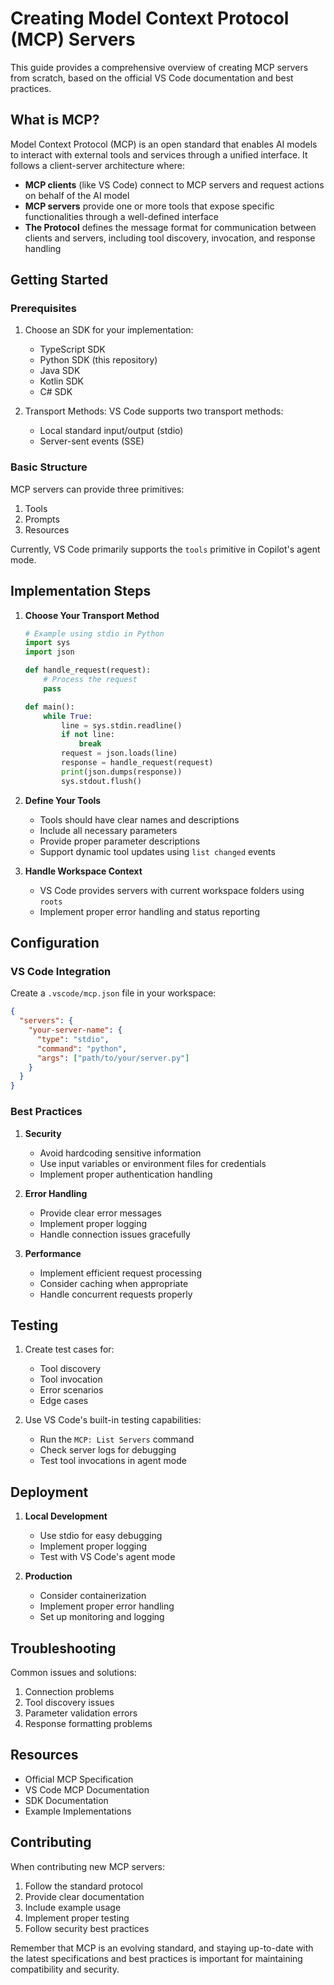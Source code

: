 # Creating Model Context Protocol (MCP) Servers

This guide provides a comprehensive overview of creating MCP servers from scratch, based on the official VS Code documentation and best practices.

## What is MCP?

Model Context Protocol (MCP) is an open standard that enables AI models to interact with external tools and services through a unified interface. It follows a client-server architecture where:

- **MCP clients** (like VS Code) connect to MCP servers and request actions on behalf of the AI model
- **MCP servers** provide one or more tools that expose specific functionalities through a well-defined interface
- **The Protocol** defines the message format for communication between clients and servers, including tool discovery, invocation, and response handling

## Getting Started

### Prerequisites

1. Choose an SDK for your implementation:
   - TypeScript SDK
   - Python SDK (this repository)
   - Java SDK
   - Kotlin SDK
   - C# SDK

2. Transport Methods:
   VS Code supports two transport methods:
   - Local standard input/output (stdio)
   - Server-sent events (SSE)

### Basic Structure

MCP servers can provide three primitives:
1. Tools
2. Prompts
3. Resources

Currently, VS Code primarily supports the `tools` primitive in Copilot's agent mode.

## Implementation Steps

1. **Choose Your Transport Method**
   ```python
   # Example using stdio in Python
   import sys
   import json

   def handle_request(request):
       # Process the request
       pass

   def main():
       while True:
           line = sys.stdin.readline()
           if not line:
               break
           request = json.loads(line)
           response = handle_request(request)
           print(json.dumps(response))
           sys.stdout.flush()
   ```

2. **Define Your Tools**
   - Tools should have clear names and descriptions
   - Include all necessary parameters
   - Provide proper parameter descriptions
   - Support dynamic tool updates using `list changed` events

3. **Handle Workspace Context**
   - VS Code provides servers with current workspace folders using `roots`
   - Implement proper error handling and status reporting

## Configuration

### VS Code Integration

Create a `.vscode/mcp.json` file in your workspace:

```json
{
  "servers": {
    "your-server-name": {
      "type": "stdio",
      "command": "python",
      "args": ["path/to/your/server.py"]
    }
  }
}
```

### Best Practices

1. **Security**
   - Avoid hardcoding sensitive information
   - Use input variables or environment files for credentials
   - Implement proper authentication handling

2. **Error Handling**
   - Provide clear error messages
   - Implement proper logging
   - Handle connection issues gracefully

3. **Performance**
   - Implement efficient request processing
   - Consider caching when appropriate
   - Handle concurrent requests properly

## Testing

1. Create test cases for:
   - Tool discovery
   - Tool invocation
   - Error scenarios
   - Edge cases

2. Use VS Code's built-in testing capabilities:
   - Run the `MCP: List Servers` command
   - Check server logs for debugging
   - Test tool invocations in agent mode

## Deployment

1. **Local Development**
   - Use stdio for easy debugging
   - Implement proper logging
   - Test with VS Code's agent mode

2. **Production**
   - Consider containerization
   - Implement proper error handling
   - Set up monitoring and logging

## Troubleshooting

Common issues and solutions:
1. Connection problems
2. Tool discovery issues
3. Parameter validation errors
4. Response formatting problems

## Resources

- Official MCP Specification
- VS Code MCP Documentation
- SDK Documentation
- Example Implementations

## Contributing

When contributing new MCP servers:
1. Follow the standard protocol
2. Provide clear documentation
3. Include example usage
4. Implement proper testing
5. Follow security best practices

Remember that MCP is an evolving standard, and staying up-to-date with the latest specifications and best practices is important for maintaining compatibility and security.